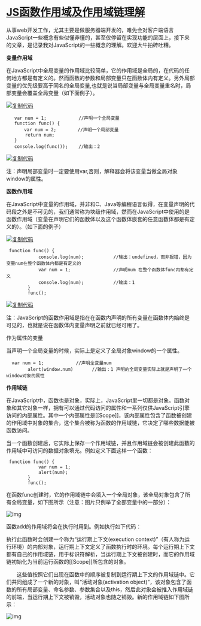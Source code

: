 # [JS函数作用域及作用域链理解](https://www.cnblogs.com/mrzl/p/4415149.html)



从事web开发工作，尤其主要是做服务器端开发的，难免会对客户端语言JavaScript一些概念有些似懂非懂的，甚至仅停留在实现功能的层面上，接下来的文章，是记录我对JavaScript的一些概念的理解。欢迎大牛拍砖吐糟。

**变量作用域**

在JavaScript中全局变量的作用域比较简单，它的作用域是全局的，在代码的任何地方都是有定义的。然而函数的参数和局部变量只在函数体内有定义。另外局部变量的优先级要高于同名的全局变量,也就是说当局部变量与全局变量重名时，局部变量会覆盖全局变量（如下面例子）。

[![复制代码](https://common.cnblogs.com/images/copycode.gif)](javascript:void(0);)

```
   var num = 1;            //声明一个全局变量
   function func() {
   　  var num = 2;        //声明一个局部变量
       return num;
   }
   console.log(func());    //输出：2 
```

[![复制代码](https://common.cnblogs.com/images/copycode.gif)](javascript:void(0);)

 注：声明局部变量时一定要使用var,否则，解释器会将该变量当做全局对象window的属性。

**函数作用域**

在JavaScript中变量的作用域，并非和C、Java等编程语言似得，在变量声明的代码段之外是不可见的，我们通常称为块级作用域，然而在JavaScript中使用的是函数作用域（变量在声明它们的函数体以及这个函数体嵌套的任意函数体都是有定义的）。（如下面的例子）

[![复制代码](https://common.cnblogs.com/images/copycode.gif)](javascript:void(0);)

```
 function func() {
            console.log(num);           //输出：undefined，而非报错，因为变量num在整个函数体内都是有定义的
            var num = 1;                //声明num 在整个函数体func内都有定义
            console.log(num);           //输出：1
        }
        func();
```

[![复制代码](https://common.cnblogs.com/images/copycode.gif)](javascript:void(0);)

注：JavaScript的函数作用域是指在在函数内声明的所有变量在函数体内始终是可见的，也就是说在函数体内变量声明之前就已经可用了。

作为属性的变量

当声明一个全局变量的时候，实际上是定义了全局对象window的一个属性。

```
  var num = 1;            //声明全变量num
        alert(window.num)       //输出：1 声明的全局变量实际上就是声明了一个window对象的属性
```

 

**作用域链**

在JavaScript中，函数也是对象，实际上，JavaScript里一切都是对象。函数对象和其它对象一样，拥有可以通过代码访问的属性和一系列仅供JavaScript引擎访问的内部属性。其中一个内部属性是[[Scope]]，该内部属性包含了函数被创建的作用域中对象的集合，这个集合被称为函数的作用域链，它决定了哪些数据能被函数访问。

当一个函数创建后，它实际上保存一个作用域链，并且作用域链会被创建此函数的作用域中可访问的数据对象填充。例如定义下面这样一个函数：

```
 function func() {
            var num = 1;
            alert(num);
        }
        func();
```

在函数func创建时，它的作用域链中会填入一个全局对象，该全局对象包含了所有全局变量，如下图所示（注意：图片只例举了全部变量中的一部分）：

![img](https://images0.cnblogs.com/blog2015/683414/201504/141656510578295.png)

 函数add的作用域将会在执行时用到。例如执行如下代码：

执行此函数时会创建一个称为“运行期上下文(execution context)”（有人称为运行环境）的内部对象，运行期上下文定义了函数执行时的环境。每个运行期上下文都有自己的作用域链，用于标识符解析，当运行期上下文被创建时，而它的作用域链初始化为当前运行函数的[[Scope]]所包含的对象。

　　这些值按照它们出现在函数中的顺序被复制到运行期上下文的作用域链中。它们共同组成了一个新的对象，叫“活动对象(activation object)”，该对象包含了函数的所有局部变量、命名参数、参数集合以及this，然后此对象会被推入作用域链的前端，当运行期上下文被销毁，活动对象也随之销毁。新的作用域链如下图所示：

![img](https://images0.cnblogs.com/blog2015/683414/201504/141726296825815.png)